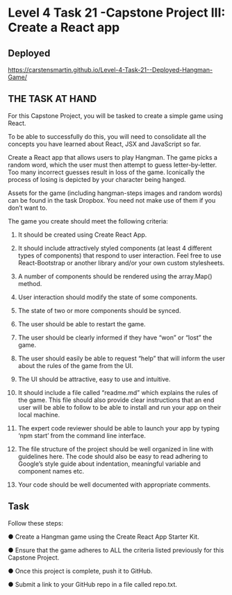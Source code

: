 # Level 4 Task 21 -Capstone Project III: Create a React app

## Deployed

https://carstensmartin.github.io/Level-4-Task-21--Deployed-Hangman-Game/


## THE TASK AT HAND

For this Capstone Project, you will be tasked to create a simple game using React.

To be able to successfully do this, you will need to consolidate all the concepts you have learned about React, JSX and JavaScript so far.

Create a React app that allows users to play Hangman. The game picks a random word, which the user must then attempt to guess letter-by-letter. Too many incorrect guesses result in loss of the game. Iconically the process of losing is depicted by your character being hanged.

Assets for the game (including hangman-steps images and random words) can be found in the task Dropbox. You need not make use of them if you don’t want to.

The game you create should meet the following criteria:

1. It should be created using Create React App.

2. It should include attractively styled components (at least 4 different types of components) that respond to user interaction. Feel free to use React-Bootstrap or another library and/or your own custom stylesheets.

3. A number of components should be rendered using the array.Map() method.

4. User interaction should modify the state of some components.

5. The state of two or more components should be synced.

6. The user should be able to restart the game.

7. The user should be clearly informed if they have “won” or “lost” the game.

8. The user should easily be able to request “help” that will inform the user about the rules of the game from the UI.

9. The UI should be attractive, easy to use and intuitive.

10. It should include a file called “readme.md” which explains the rules of the game. This file should also provide clear instructions that an end user will be able to follow to be able to install and run your app on their local machine.

11. The expert code reviewer should be able to launch your app by typing ‘npm start’ from the command line interface.

12. The file structure of the project should be well organized in line with guidelines here. The code should also be easy to read adhering to Google’s style guide about indentation, meaningful variable and component names etc.

13. Your code should be well documented with appropriate comments.

## Task

Follow these steps:

● Create a Hangman game using the Create React App Starter Kit.

● Ensure that the game adheres to ALL the criteria listed previously for this Capstone Project.

● Once this project is complete, push it to GitHub.

● Submit a link to your GitHub repo in a file called repo.txt.